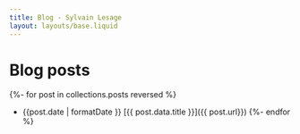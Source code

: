 ```yaml
---
title: Blog - Sylvain Lesage
layout: layouts/base.liquid
---
```


# Blog posts

{%- for post in collections.posts reversed %}

- {{post.date | formatDate }} [{{ post.data.title }}]({{ post.url}})
  {%- endfor %}
